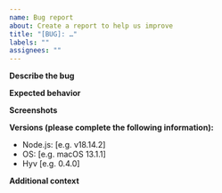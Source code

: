 ```yaml
---
name: Bug report
about: Create a report to help us improve
title: "[BUG]: …"
labels: ""
assignees: ""
---
```


**Describe the bug** 
<!-- A clear and concise description of what the bug is.-->

**Expected behavior**
<!-- A clear and concise description of what you expected to happen. -->

**Screenshots** 
<!-- If applicable, add screenshots to help explain your problem. -->

**Versions (please complete the following information):**

- Node.js: [e.g. v18.14.2]
- OS: [e.g. macOS 13.1.1]
- Hyv [e.g. 0.4.0]

**Additional context** 
<!-- Add any other context about the problem here. -->

